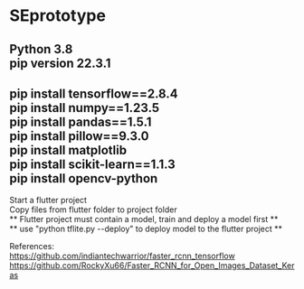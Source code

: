 # SEprototype  
Python 3.8  
pip version 22.3.1  
---------------------  
pip install tensorflow==2.8.4  
pip install numpy==1.23.5  
pip install pandas==1.5.1  
pip install pillow==9.3.0  
pip install matplotlib  
pip install scikit-learn==1.1.3  
pip install opencv-python  
-----------------------------------  
Start a flutter project  
Copy files from flutter folder to project folder  
** Flutter project must contain a model, train and deploy a model first **  
** use "python tflite.py --deploy" to deploy model to the flutter project **  

References:  
https://github.com/indiantechwarrior/faster_rcnn_tensorflow  
https://github.com/RockyXu66/Faster_RCNN_for_Open_Images_Dataset_Keras  
